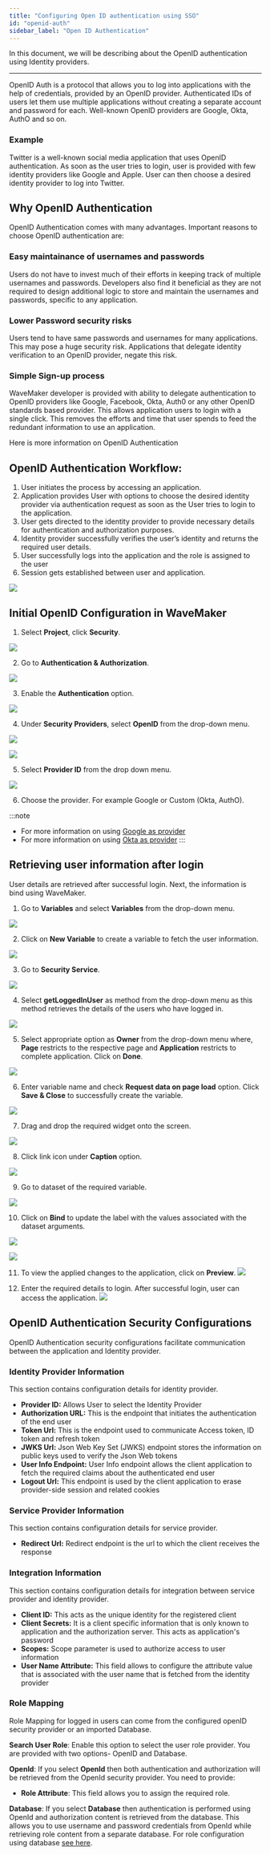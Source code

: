 ```yaml
---
title: "Configuring Open ID authentication using SSO"
id: "openid-auth"
sidebar_label: "Open ID Authentication"
---
```

In this document, we will be describing about the OpenID authentication using Identity providers.

---

OpenID Auth is a protocol that allows you to log into applications with the help of credentials, provided by an OpenID provider. Authenticated IDs of users let them use multiple applications without creating a separate account and password for each. Well-known OpenID providers are Google, Okta, AuthO and so on.

### Example

Twitter is a well-known social media application that uses OpenID authentication. As soon as the user tries to login, user is provided with few identity providers like Google and Apple. User can then choose a desired identity provider to log into Twitter.


## Why OpenID Authentication

OpenID Authentication comes with many advantages. Important reasons to choose OpenID authentication are:

### Easy maintainance of usernames and passwords

Users do not have to invest much of their efforts in keeping track of multiple usernames and passwords. Developers also find it beneficial as they are not required to design additional logic to store and maintain the usernames and passwords, specific to any application.


### Lower Password security risks

Users tend to have same passwords and usernames for many applications. This may pose a huge security risk. Applications that delegate identity verification to an OpenID provider, negate this risk. 

### Simple Sign-up process

WaveMaker developer is provided with ability to delegate authentication to OpenID providers like Google, Facebook, Okta, Auth0 or any other OpenID standards based provider. This allows application users to login with a single click. This removes the efforts and time that user spends to feed the redundant information to use an application.

Here is more information on OpenID Authentication

## OpenID Authentication Workflow: 

1. User initiates the process by accessing an application.	
2. Application provides User with options to choose the desired identity provider via authentication request as soon as the User tries to login to the application.
3. User gets directed to the identity provider to provide necessary details for authentication and authorization purposes.
4. Identity provider successfully verifies the user’s identity and returns the required user details.
5. User successfully logs into the application and the role is assigned to the user
6. Session gets established between user and application.

[![](/learn/assets/OpenID_Architecture.png)](/learn/assets/OpenID_Architecture.png)

## Initial OpenID Configuration in WaveMaker

1. Select **Project**, click **Security**.

[![](/learn/assets/wm_openid_1_f.png)](/learn/assets/wm_openid_1_f.png)

2. Go to **Authentication & Authorization**.

[![](/learn/assets/wm_openid_2_f.png)](/learn/assets/wm_openid_2_f.png)

3. Enable the **Authentication** option.

[![](/learn/assets/wm_openid_3_f.png)](/learn/assets/wm_openid_3_f.png)

4. Under **Security Providers**, select **OpenID** from the drop-down menu.

[![](/learn/assets/wm_openid_4_f.png)](/learn/assets/wm_openid_4_f.png)

[![](/learn/assets/wm_openid_5_f.png)](/learn/assets/wm_openid_5_f.png)

5. Select **Provider ID** from the drop down menu.

[![](/learn/assets/wm_openid_6_f.png)](/learn/assets/wm_openid_6_f.png)

6. Choose the provider. For example Google or Custom (Okta, AuthO).

:::note
- For more information on using [Google as provider](/learn/how-tos/implement-openid-google-provider) 
- For more information on using [Okta as provider](/learn/how-tos/implement-openid-okta-provider)
::: 


## Retrieving user information after login

User details are retrieved after successful login. Next, the information is bind using WaveMaker.

1. Go to **Variables** and select **Variables** from the drop-down menu.

[![](/learn/assets/wm_openid_Bind1.png)](/learn/assets/wm_openid_Bind1.png)

2. Click on **New Variable** to create a variable to fetch the user information.

[![](/learn/assets/wm_openid_Bind2.png)](/learn/assets/wm_openid_Bind2.png)

3. Go to **Security Service**.

[![](/learn/assets/wm_openid_Bind3.png)](/learn/assets/wm_openid_Bind3.png)

4. Select **getLoggedInUser** as method from the drop-down menu as this method retrieves the details of the users who have logged in.

[![](/learn/assets/wm_openid_Bind4.png)](/learn/assets/wm_openid_Bind4.png)

5. Select appropriate option as **Owner** from the drop-down menu where, **Page** restricts to the respective page and **Application** restricts to complete application. Click on **Done**.

[![](/learn/assets/wm_openid_Bind5.png)](/learn/assets/wm_openid_Bind5.png)

6. Enter variable name and check **Request data on page load** option. Click **Save & Close** to successfully create the variable.

[![](/learn/assets/wm_openid_Bind6.png)](/learn/assets/wm_openid_Bind6.png)

7. Drag and drop the required widget onto the screen.

[![](/learn/assets/wm_openid_Bind7.png)](/learn/assets/wm_openid_Bind7.png)

8. Click link icon under **Caption** option.

[![](/learn/assets/wm_openid_Bind8.png)](/learn/assets/wm_openid_Bind8.png)

9. Go to dataset of the required variable.

[![](/learn/assets/wm_openid_Bind9.png)](/learn/assets/wm_openid_Bind9.png)

10. Click on **Bind** to update the label with the values associated with the dataset arguments.

[![](/learn/assets/wm_openid_Bind10.png)](/learn/assets/wm_openid_Bind10.png)

[![](/learn/assets/wm_openid_Bind11.png)](/learn/assets/wm_openid_Bind11.png)

11. To view the applied changes to the application, click on **Preview**.
[![](/learn/assets/wm_openid_Bind12.png)](/learn/assets/wm_openid_Bind12.png)

12. Enter the required details to login. After successful login, user can access the application.
[![](/learn/assets/wm_openid_Bind13.png)](/learn/assets/wm_openid_Bind13.png)


## OpenID Authentication Security Configurations

OpenID Authentication security configurations facilitate communication between the application and Identity provider.

### Identity Provider Information

This section contains configuration details for identity provider. 

- **Provider ID:** Allows User to select the Identity Provider
- **Authorization URL:** This is the endpoint that initiates the authentication of the end user
- **Token Url:** This is the endpoint used to communicate Access token, ID token and refresh token
- **JWKS Url:** Json Web Key Set (JWKS) endpoint stores the information on public keys used to verify the Json Web tokens
- **User Info Endpoint:** User Info endpoint allows the client application to fetch the required claims about the authenticated end user
- **Logout Url:** This endpoint is used by the client application to erase provider-side session and related cookies

### Service Provider Information

This section contains configuration details for service provider. 

- **Redirect Url:** Redirect endpoint is the url to which the client receives the response

### Integration Information

This section contains configuration details for integration between service provider and identity provider. 

- **Client ID:** This acts as the unique identity for the registered client
- **Client Secrets:** It is a client specific information that is only known to application and the authorization server. This acts as application's password
- **Scopes:** Scope parameter is used to authorize access to user information
- **User Name Attribute:** This field allows to configure the attribute value that is associated with the user name that is fetched from the identity provider	

### Role Mapping

Role Mapping for logged in users can come from the configured openID security provider or an imported Database.

**Search User Role**: Enable this option to select the user role provider. You are provided with two options- OpenID and Database.

**OpenId**: If you select **OpenId** then both authentication and authorization will be retrieved from the OpenId security provider. You need to provide:

- **Role Attribute**: This field allows you to assign the required role.

**Database**: If you select **Database** then authentication is performed using OpenId and authorization content is retrieved from the database. This allows you to use username and password credentials from OpenId while retrieving role content from a separate database. For role configuration using database [see here](/learn/app-development/app-security/authorization/#user-onboarding).



